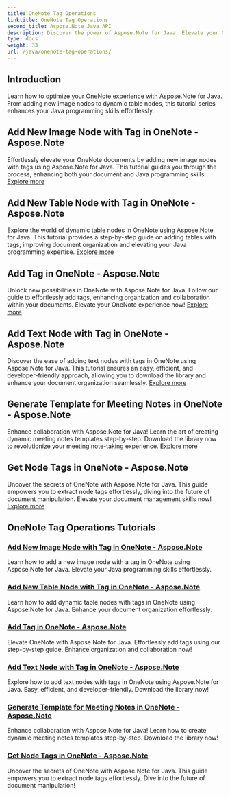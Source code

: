 ```yaml
---
title: OneNote Tag Operations
linktitle: OneNote Tag Operations
second_title: Aspose.Note Java API
description: Discover the power of Aspose.Note for Java. Elevate your OneNote experience with step-by-step guides on tag operations, adding images, tables, text nodes, & more.
type: docs
weight: 33
url: /java/onenote-tag-operations/
---
```

## Introduction

Learn how to optimize your OneNote experience with Aspose.Note for Java. From adding new image nodes to dynamic table nodes, this tutorial series enhances your Java programming skills effortlessly.

## Add New Image Node with Tag in OneNote - Aspose.Note

Effortlessly elevate your OneNote documents by adding new image nodes with tags using Aspose.Note for Java. This tutorial guides you through the process, enhancing both your document and Java programming skills. [Explore more](./add-new-image-node-with-tag/)

## Add New Table Node with Tag in OneNote - Aspose.Note

Explore the world of dynamic table nodes in OneNote using Aspose.Note for Java. This tutorial provides a step-by-step guide on adding tables with tags, improving document organization and elevating your Java programming expertise. [Explore more](./add-new-table-node-with-tag/)

## Add Tag in OneNote - Aspose.Note

Unlock new possibilities in OneNote with Aspose.Note for Java. Follow our guide to effortlessly add tags, enhancing organization and collaboration within your documents. Elevate your OneNote experience now! [Explore more](./add-tag/)

## Add Text Node with Tag in OneNote - Aspose.Note

Discover the ease of adding text nodes with tags in OneNote using Aspose.Note for Java. This tutorial ensures an easy, efficient, and developer-friendly approach, allowing you to download the library and enhance your document organization seamlessly. [Explore more](./add-text-node-with-tag/)

## Generate Template for Meeting Notes in OneNote - Aspose.Note

Enhance collaboration with Aspose.Note for Java! Learn the art of creating dynamic meeting notes templates step-by-step. Download the library now to revolutionize your meeting note-taking experience. [Explore more](./generate-template-for-meeting-notes/)

## Get Node Tags in OneNote - Aspose.Note

Uncover the secrets of OneNote with Aspose.Note for Java. This guide empowers you to extract node tags effortlessly, diving into the future of document manipulation. Elevate your document management skills now! [Explore more](./get-node-tags/)
## OneNote Tag Operations Tutorials
### [Add New Image Node with Tag in OneNote - Aspose.Note](./add-new-image-node-with-tag/)
Learn how to add a new image node with a tag in OneNote using Aspose.Note for Java. Elevate your Java programming skills effortlessly.
### [Add New Table Node with Tag in OneNote - Aspose.Note](./add-new-table-node-with-tag/)
Learn how to add dynamic table nodes with tags in OneNote using Aspose.Note for Java. Enhance your document organization effortlessly.
### [Add Tag in OneNote - Aspose.Note](./add-tag/)
Elevate OneNote with Aspose.Note for Java. Effortlessly add tags using our step-by-step guide. Enhance organization and collaboration now!
### [Add Text Node with Tag in OneNote - Aspose.Note](./add-text-node-with-tag/)
Explore how to add text nodes with tags in OneNote using Aspose.Note for Java. Easy, efficient, and developer-friendly. Download the library now!
### [Generate Template for Meeting Notes in OneNote - Aspose.Note](./generate-template-for-meeting-notes/)
Enhance collaboration with Aspose.Note for Java! Learn how to create dynamic meeting notes templates step-by-step. Download the library now!
### [Get Node Tags in OneNote - Aspose.Note](./get-node-tags/)
Uncover the secrets of OneNote with Aspose.Note for Java. This guide empowers you to extract node tags effortlessly. Dive into the future of document manipulation!
